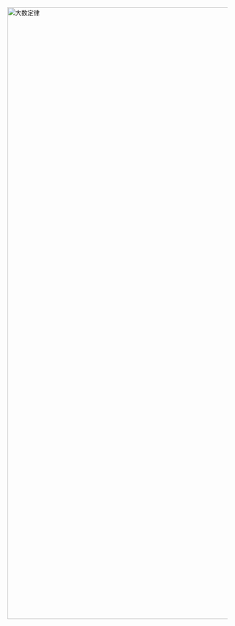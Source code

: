 <img width="1395" alt="大数定律" src="https://github.com/olivefengsz/olivelovescience.github.io/assets/8655791/8f95e4a2-32f4-4890-9466-2c892b2d1789">
